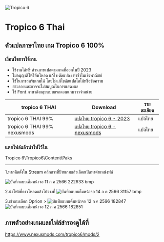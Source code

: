 ![Tropico 6](https://cdn1.epicgames.com/e1055bf1e5654b93a27e19e6bb86cb2a/offer/EGS_Tropico6_LimbicEntertainment_S3-2560x1440-82bcd83b988a5c3230ff8f191113d9b2.jpg)
# Tropico 6 Thai 
## ตัวแปลภาษาไทย เกม Tropico 6 100% 

### เงื่อนไขการใช้งาน
- ใช้งานได้ฟรี ส่วนการแปลตามภาคที่ออกในปี 2023
- ไม่อนุญาติให้รีอัพโหลด แก้ไข ดัดแปลง ทำซ้ำในเชิงพาณิชย์ 
- ใช้ในการสตรีมเกมได้ โดยไม่แก้ไขดัดแปลโลโก้หรือข้อความ 
- สระลอยและอาจจะไม่สมบูณ์ในการแสดงผล
- ใช้ Font ภาษาอังกฤษแบบแรกตอนแกมวาวจำหน่าย

| tropico 6 THAI| Download|รายละเอียด|
| ------------- | ------------- | ------------- |
|  tropico 6 THAI 99%| [แปลไทย tropico 6 - 2023 ](https://github.com/simscolony/tropico6_TH/raw/main/Tropico%206.pak) |แปลไทย|
|  tropico 6 THAI 99% nexusmods | [แปลไทย tropico 6 - nexusmods ]([https://github.com/simscolony/tropico6_TH/raw/main/Tropico%206.pak](https://www.nexusmods.com/tropico6/mods/2)) |แปลไทย|


### แตกไฟล์แล้วนำไปไว้ใน
Tropico 6\Tropico6\Content\Paks

----------------------------------------------------------
1.หากติดตั้งใน Stream คลิกขวาที่ป้ายเกมแล้วเลือกเปิดหาตำแหน่งฟล์

![บันทึกแบบเต็มหน้าจอ 11 ก ค  2566 222933 bmp](https://github.com/simscolony/tropico6_TH/assets/13219372/71458ec5-80d4-45c8-8efa-19361ba338c4)

2.นำไฟล์ที่ดาวโหลดแล้วไปวางที่
![บันทึกแบบเต็มหน้าจอ 14 ก ค  2566 31157 bmp](https://github.com/simscolony/tropico6_TH/assets/13219372/6de2ff1d-67f9-42f2-a8cf-098a737aa8d1)


3.เข้าเกมเลือก Oprion >
![บันทึกแบบเต็มหน้าจอ 12 ก ค  2566 182847](https://github.com/simscolony/tropico6_TH/assets/13219372/602aae1b-f3ad-4984-9bd4-eed87b2292c9)
![บันทึกแบบเต็มหน้าจอ 12 ก ค  2566 182851](https://github.com/simscolony/tropico6_TH/assets/13219372/f2130fb9-1c9d-4fee-ac08-a6b16113a418)


## ภาพตัวอย่างเกมและไฟล์สำรองดูได้ที่
https://www.nexusmods.com/tropico6/mods/2
